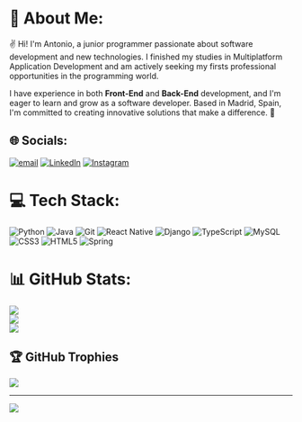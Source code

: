 # 👾 About Me:
✌️ Hi! I'm Antonio, a junior programmer passionate about software development and new technologies. I finished my studies in Multiplatform Application Development and am actively seeking my firsts professional opportunities in the programming world.

I have experience in both **Front-End** and **Back-End** development, and I'm eager to learn and grow as a software developer. Based in Madrid, Spain, I'm committed to creating innovative solutions that make a difference. 🚀<br>


## 🌐 Socials:
[![email](https://img.shields.io/badge/Email-4479A1?logo=gmail&logoColor=white)](mailto:antonio_ajb@outlook.com) [![LinkedIn](https://img.shields.io/badge/LinkedIn-0A66C2?style=flat&logo=linkedin&logoColor=white)](https://www.linkedin.com/in/antonio-jimenez-bellorin-a1027a29b/) [![Instagram](https://img.shields.io/badge/Instagram-%23E4405F.svg?logo=Instagram&logoColor=white)](https://www.instagram.com/antonio_ajb/)

# 💻 Tech Stack:
![Python](https://img.shields.io/badge/python-3670A0?style=for-the-badge&logo=python&logoColor=ffdd54) ![Java](https://img.shields.io/badge/java-%232c359f.svg?style=for-the-badge&logo=openjdk&logoColor=white) 
![Git](https://img.shields.io/badge/git-%23F05033.svg?style=for-the-badge&logo=git&logoColor=white) ![React Native](https://img.shields.io/badge/react_native-%2320232a.svg?style=for-the-badge&logo=react&logoColor=%2361DAFB) ![Django](https://img.shields.io/badge/django-%23092E20.svg?style=for-the-badge&logo=django&logoColor=white) ![TypeScript](https://img.shields.io/badge/typescript-%23007ACC.svg?style=for-the-badge&logo=typescript&logoColor=white) ![MySQL](https://img.shields.io/badge/mysql-4479A1.svg?style=for-the-badge&logo=mysql&logoColor=white) ![CSS3](https://img.shields.io/badge/css3-%231572B6.svg?style=for-the-badge&logo=css3&logoColor=white) ![HTML5](https://img.shields.io/badge/html5-%23E34F26.svg?style=for-the-badge&logo=html5&logoColor=white) ![Spring](https://img.shields.io/badge/spring-%236DB33F.svg?style=for-the-badge&logo=spring&logoColor=white)

# 📊 GitHub Stats:
![](https://github-readme-stats.vercel.app/api?username=antonio-jb&theme=dark&hide_border=false&include_all_commits=true&count_private=true)<br/>
![](https://github-readme-streak-stats.herokuapp.com/?user=antonio-jb&theme=dark&hide_border=false)<br/>
![](https://github-readme-stats.vercel.app/api/top-langs/?username=antonio-jb&theme=dark&hide_border=false&include_all_commits=true&count_private=true&layout=compact)

## 🏆 GitHub Trophies
![](https://github-profile-trophy.vercel.app/?username=antonio-jb&theme=radical&no-frame=false&no-bg=true&margin-w=4)

---
[![](https://visitcount.itsvg.in/api?id=antonio-jb&icon=0&color=0)](https://visitcount.itsvg.in)

<!-- Proudly created with GPRM ( https://gprm.itsvg.in ) -->
